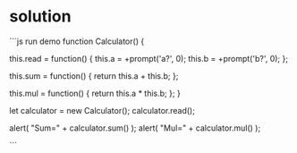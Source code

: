 # solution

\`\`\`js run demo function Calculator\(\) {

this.read = function\(\) { this.a = +prompt\('a?', 0\); this.b = +prompt\('b?', 0\); };

this.sum = function\(\) { return this.a + this.b; };

this.mul = function\(\) { return this.a \* this.b; }; }

let calculator = new Calculator\(\); calculator.read\(\);

alert\( "Sum=" + calculator.sum\(\) \); alert\( "Mul=" + calculator.mul\(\) \);

\`\`\`

